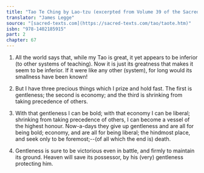 ```yaml
---
title: "Tao Te Ching by Lao-tzu (excerpted from Volume 39 of the Sacred Books of the East.)"
translator: "James Legge"
source: "[sacred-texts.com](https://sacred-texts.com/tao/taote.htm)"
isbn: "978-1402185915"
part: 2
chapter: 67
---
```

1. All the world says that, while my Tao is great, it yet appears
to be inferior (to other systems of teaching).  Now it is just its
greatness that makes it seem to be inferior. If it were like any other
(system), for long would its smallness have been known! 

2. But I have three precious things which I prize and hold fast. The
first is gentleness; the second is economy; and the third is shrinking
from taking precedence of others. 

3. With that gentleness I can be bold; with that economy I can be
liberal; shrinking from taking precedence of others, I can become
a vessel of the highest honour. Now-a-days they give up gentleness
and are all for being bold; economy, and are all for being liberal;
the hindmost place, and seek only to be foremost;--(of all which the
end is) death. 

4. Gentleness is sure to be victorious even in battle, and firmly
to maintain its ground. Heaven will save its possessor, by his (very)
gentleness protecting him.